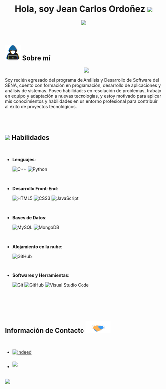 <h1 align="center"><b>Hola, soy Jean Carlos Ordoñez </b><img src="https://media.giphy.com/media/hvRJCLFzcasrR4ia7z/giphy.gif" width="35"></h1>
<!--  -->
<p align="center">
  <a href="https://github.com/DenverCoder1/readme-typing-svg"><img src="https://readme-typing-svg.herokuapp.com?font=Time+New+Roman&color=cyan&size=25&center=true&vCenter=true&width=600&height=100&lines=ANALISTA+Y+DESARROLLADOR+DE+SOFTWARE+</>"></a>
</p>


<br>


## <picture><img src = "https://github.com/0xAbdulKhalid/0xAbdulKhalid/raw/main/assets/mdImages/about_me.gif" width = 50px></picture> **Sobre mí**

<picture> <img align="right" src="https://media.giphy.com/media/v1.Y2lkPTc5MGI3NjExcWs2YmF3d2h6OWJjNTNyZGNkZWo5amo0cmlmaTF0bWdmbXlyZ3BxZiZlcD12MV9pbnRlcm5hbF9naWZfYnlfaWQmY3Q9Zw/qgQUggAC3Pfv687qPC/giphy.gif" width = 250px></picture>

<br>

Soy recién egresado del programa de Análisis y Desarrollo de Software del SENA, 
cuento con formación en programación, desarrollo de aplicaciones y análisis de sistemas. 
Poseo habilidades en resolución de problemas, trabajo en equipo y adaptación a nuevas tecnologías, 
y estoy motivado para aplicar mis conocimientos y habilidades en un entorno profesional 
para contribuir al éxito de proyectos tecnológicos.
<br><br>
<br><br>

## <img src="https://media2.giphy.com/media/QssGEmpkyEOhBCb7e1/giphy.gif?cid=ecf05e47a0n3gi1bfqntqmob8g9aid1oyj2wr3ds3mg700bl&rid=giphy.gif" width ="25"><b> Habilidades</b>
<br>

<p align="center">

- **Lenguajes**:
  
    ![C++](https://img.shields.io/badge/C++%20-%2300599C.svg?style=for-the-badge&logo=c%2B%2B&logoColor=white)
    ![Python](https://img.shields.io/badge/Python%20-%2314354C.svg?style=for-the-badge&logo=python&logoColor=white)

<br>   
    
- **Desarrollo Front-End**:

    ![HTML5](https://img.shields.io/badge/HTML5%20-%23E34F26.svg?style=for-the-badge&logo=html5&logoColor=white)
    ![CSS3](https://img.shields.io/badge/CSS%20-%231572B6.svg?style=for-the-badge&logo=css3&logoColor=white)
    ![JavaScript](https://img.shields.io/badge/JavaScript%20-%23F7DF1E.svg?style=for-the-badge&logo=javascript&logoColor=black)

<br>

- **Bases de Datos**:

    ![MySQL](https://img.shields.io/badge/MySQL%20-%23E48E00.svg?style=for-the-badge&logo=mysql&logoColor=white)
    ![MongoDB](https://img.shields.io/badge/MongoDB%20-%2300684A.svg?style=for-the-badge&logo=mongodb&logoColor=white)
<br>

- **Alojamiento en la nube**:

    ![GitHub](https://img.shields.io/badge/github-%23121011.svg?style=for-the-badge&logo=github&logoColor=white)
    
<br>

- **Softwares y Herramientas**:

    ![Git](https://img.shields.io/badge/git-%23F05033.svg?style=for-the-badge&logo=git&logoColor=white)
    ![GitHub](https://img.shields.io/badge/github-%23121011.svg?style=for-the-badge&logo=github&logoColor=white)
    ![Visual Studio Code](https://img.shields.io/badge/Visual%20Studio%20Code-0078d7.svg?style=for-the-badge&logo=visual-studio-code&logoColor=white)

<br>



</p>

<br>
<br>

## <b> Información de Contacto </b><img src="https://github.com/0xAbdulKhalid/0xAbdulKhalid/raw/main/assets/mdImages/handshake.gif" width ="80">
<br>
<div align='left'>

<ul>

<li>
<a href="https://profile.indeed.com/p/jeancarloso-3g1pcj6" target="_blank">
<img src="https://img.shields.io/badge/indeed:  Jean%20Carlos%20Ordoñez-%23FFFFFF.svg?color=FFFFFF&style=for-the-badge&logo=indeed&logoColor=blue" alt=indeed style="margin-bottom: 5px;"/>
</a>
</li>

<br>

<li>
<a href="jeancarlosordonez.sena@gmail.com" target="_blank">
<img src="https://img.shields.io/badge/gmail:  jeancarlosordonez.sena@gmail.com-%23EA4335.svg?style=for-the-badge&logo=gmail&logoColor=white" t=mail style="margin-bottom: 5px;" />
</a>
</li>
	
</ul>
</div>

<br>
<img src="https://user-images.githubusercontent.com/73097560/115834477-dbab4500-a447-11eb-908a-139a6edaec5c.gif">
<br>
<br>
<br>

<div align='center'>

## <b></b>

</div>


